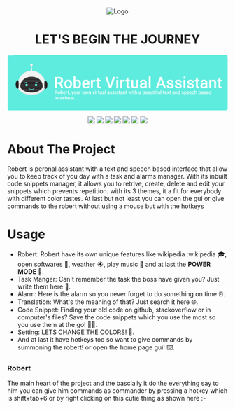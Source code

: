 
<br />
<p align="center">
    <img src="./Assets/Robert_Typography.gif" alt="Logo">

<h1 align="center">LET'S BEGIN THE JOURNEY</h1>
<img align="center" src="./Assets/Logo_banner.png" alt="Logo">

<p align="center">
    <img src="https://forthebadge.com/images/badges/made-with-python.svg">
    <img src="https://forthebadge.com/images/badges/built-by-developers.svg">
    <img src="https://forthebadge.com/images/badges/built-with-love.svg">
    <img src="https://forthebadge.com/images/badges/contains-tasty-spaghetti-code.svg">
    <img src="https://forthebadge.com/images/badges/open-source.svg">
    <img src="https://forthebadge.com/images/badges/for-you.svg">
    <img src="https://forthebadge.com/images/badges/powered-by-electricity.svg">
  </a>
</p>

# About The Project
Robert is peronal assistant with a text and speech based interface that allow you to keep track of you day with a task and alarms manager. With its inbuilt code snippets manager, it allows you to retrive, create, delete and edit your snippets which prevents repetition. with its 3 themes, it a fit for everybody with different color tastes.
At last but not least you can open the gui or give commands to the robert without using a mouse but with the hotkeys


# Usage 
- Robert: Robert have its own unique features like wikipedia :wikipedia 🎓, open softwares 🚀, weather ☀️, play music 🎵 and at last the **POWER MODE** 🧪.
- Task Manger: Can't remember the task the boss have given you? Just write them here 📝.
- Alarm: Here is the alarm so you never forget to do something on time ⏰.
- Translation: What's the meaning of that? Just search it here 🌐.
- Code Snippet: Finding your old code on github, stackoverflow or in computer's files? Save the code snippets which you use the most so you use them at the go! 👨‍💻.
- Setting: LETS CHANGE THE COLORS! 🎨.
- And at last it have hotkeys too so want to give commands by summoning the robert! or open the home page gui! ⌨️.

### Robert
The main heart of the project and the bascially it do the everything say to him you can give him commands as commander by pressing a hotkey which is shift+tab+6 or by right clicking on this cutie thing as shown here :- 
<img scr="https://github.com/Champions-clan/Robert-Assistant/blob/master/Assets/cutty%20thing.png?raw=true">
